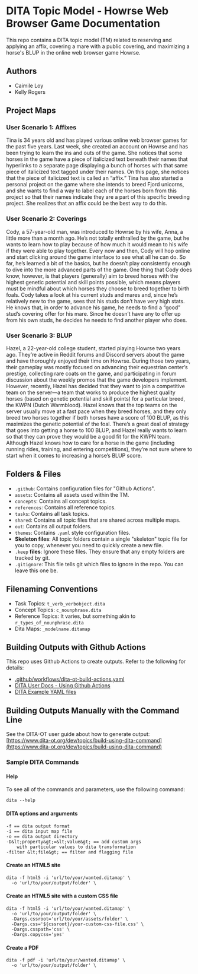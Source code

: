 # DITA Topic Model - Howrse Web Browser Game Documentation

This repo contains a DITA topic model (TM) related to reserving and applying an affix, covering a mare with a public covering, and maximizing a horse's BLUP in the online web browser game Howrse. 

## Authors

- Caimile Loy
- Kelly Rogers

## Project Maps

### User Scenario 1: Affixes
Tina is 34 years old and has played various online web browser games for the past five years. Last week, she created an account on Howrse and has been trying to learn the ins and outs of  the game. She notices that some horses in the game have a piece of italicized text beneath their names that hyperlinks to a separate page displaying a bunch of horses with that same piece of italicized text tagged under their names. On this page, she notices that the piece of italicized text is called an “affix.” Tina has also started a personal project on the game where she intends to breed Fjord unicorns, and she wants to find a way to label each of the horses born from this project so that their names indicate they are a part of this specific breeding project. She realizes that an affix could be the best way to do this.

### User Scenario 2: Coverings
Cody, a 57-year-old man, was introduced to Howrse by his wife, Anna, a little more than a month ago. He’s not totally enthralled by the game, but he wants to learn how to play because of how much it would mean to his wife if they were able to play together. Every now and then, Cody will hop online and start clicking around the game interface to see what all he can do. So far, he’s learned a bit of the basics, but he doesn’t play consistently enough to dive into the more advanced parts of the game. One thing that Cody does know, however, is that players (generally) aim to breed horses with the highest genetic potential and skill points possible, which means players must be mindful about which horses they choose to breed together to birth foals. Cody takes a look at his current studs and mares and, since he’s relatively new to the game, sees that his studs don’t have very high stats. He knows that, in order to advance his game, he needs to find a “good” stud’s covering offer for his mare. Since he doesn’t have any to offer up from his own studs, he decides he needs to find another player who does.

### User Scenario 3: BLUP
Hazel, a 22-year-old college student, started playing Howrse two years ago. They’re active in Reddit forums and Discord servers about the game and have thoroughly enjoyed their time on Howrse. During those two years, their gameplay was mostly focused on advancing their equestrian center’s prestige, collecting rare coats on the game, and participating in forum discussion about the weekly promos that the game developers implement. However, recently, Hazel has decided that they want to join a competitive team on the server—a team that works to produce the highest quality horses (based on genetic potential and skill points) for a particular breed, the KWPN (Dutch Warmblood). Hazel knows that the top teams on the server usually move at a fast pace when they breed horses, and they only breed two horses together if both horses have a score of 100 BLUP, as this maximizes the genetic potential of the foal. There’s a great deal of strategy that goes into getting a horse to 100 BLUP, and Hazel really wants to learn so that they can prove they would be a good fit for the KWPN team. Although Hazel knows how to care for a horse in the game (including running rides, training, and entering competitions), they’re not sure where to start when it comes to increasing a horse’s BLUP score.

## Folders &amp; Files

- `.github`: Contains configuration files for "Github Actions".
- `assets`: Contains all assets used within the TM.
- `concepts`: Contains all concept topics.
- `references`: Contains all reference topics.
- `tasks`: Contains all task topics.
- `shared`: Contains all topic files that are shared across multiple maps.
- `out`: Contains all output folders.
- `themes`: Contains `.yaml` style configuration files.
- **Skeleton files**: All topic folders contain a single "skeleton" topic file for you to copy, whenever you need to quickly create a new file.
- `.keep` **files**: Ignore these files. They ensure that any empty folders are tracked by git. 
- `.gitignore`: This file tells git which files to ignore in the repo. You can leave this one be.

## Filenaming Conventions

- Task Topics: `t_verb_verbobject.dita`
- Concept Topics: `c_nounphrase.dita`
- Reference Topics: It varies, but something akin to `r_types_of_nounphrase.dita`
- Dita Maps: `_modelname.ditamap`

## Building Outputs with Github Actions

This repo uses Github Actions to create outputs. Refer to the following for details: 

- [.github/workflows/dita-ot-build-actions.yaml](.github/workflows/dita-ot-build-actions.yaml)
- [DITA User Docs - Using Github Actions](https://www.dita-ot.org/dev/topics/using-github-actions)
- [DITA Example YAML files](https://github.com/dita-ot/docs/blob/develop/samples/github-actions/build-using-a-project-file.yaml)

## Building Outputs Manually with the Command Line

See the DITA-OT user guide about how to generate output: [https://www.dita-ot.org/dev/topics/build-using-dita-command](https://www.dita-ot.org/dev/topics/build-using-dita-command)

### Sample DITA Commands

#### Help

To see all of the commands and parameters, use the following command:

```
dita --help
```

#### DITA options and arguments

```
-f == dita output format
-i == dita input map file
-o == dita output directory
-D&lt;property&gt;=&lt;value&gt; == add custom args
    with particular values to dita transformation
-filter &lt;file&gt; == filter and flagging file
```

#### Create an HTML5 site

```
dita -f html5 -i 'url/to/your/wanted.ditamap' \
  -o 'url/to/your/output/folder' \
```

#### Create an HTML5 site with a custom CSS file

```
dita -f html5 -i 'url/to/your/wanted.ditamap' \
  -o 'url/to/your/output/folder' \
  -Dargs.cssroot='url/to/your/assets/folder' \
  -Dargs.css='${cssroot}/your-custom-css-file.css' \
  -Dargs.csspath='css' \
  -Dargs.copycss='yes'
```

#### Create a PDF

```
dita -f pdf -i 'url/to/your/wanted.ditamap' \
  -o 'url/to/your/output/folder' \
```
